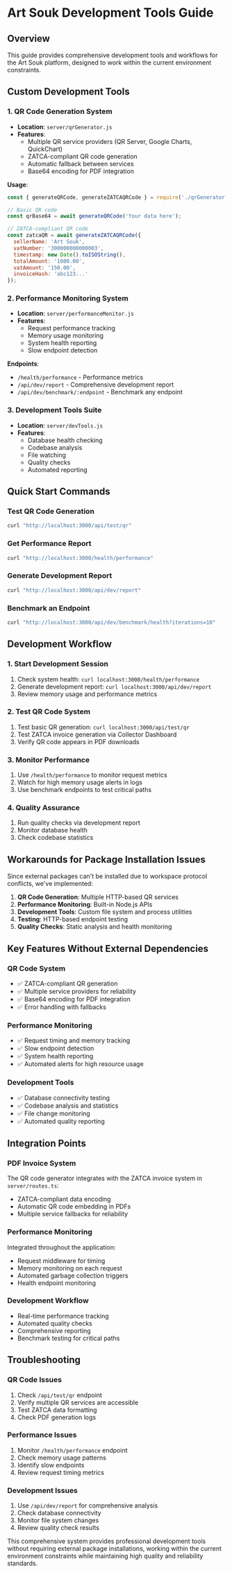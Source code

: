 # Art Souk Development Tools Guide

## Overview
This guide provides comprehensive development tools and workflows for the Art Souk platform, designed to work within the current environment constraints.

## Custom Development Tools

### 1. QR Code Generation System
- **Location**: `server/qrGenerator.js`
- **Features**: 
  - Multiple QR service providers (QR Server, Google Charts, QuickChart)
  - ZATCA-compliant QR code generation
  - Automatic fallback between services
  - Base64 encoding for PDF integration

**Usage**:
```javascript
const { generateQRCode, generateZATCAQRCode } = require('./qrGenerator');

// Basic QR code
const qrBase64 = await generateQRCode('Your data here');

// ZATCA-compliant QR code
const zatcaQR = await generateZATCAQRCode({
  sellerName: 'Art Souk',
  vatNumber: '300000000000003',
  timestamp: new Date().toISOString(),
  totalAmount: '1000.00',
  vatAmount: '150.00',
  invoiceHash: 'abc123...'
});
```

### 2. Performance Monitoring System
- **Location**: `server/performanceMonitor.js`
- **Features**:
  - Request performance tracking
  - Memory usage monitoring
  - System health reporting
  - Slow endpoint detection

**Endpoints**:
- `/health/performance` - Performance metrics
- `/api/dev/report` - Comprehensive development report
- `/api/dev/benchmark/:endpoint` - Benchmark any endpoint

### 3. Development Tools Suite
- **Location**: `server/devTools.js`
- **Features**:
  - Database health checking
  - Codebase analysis
  - File watching
  - Quality checks
  - Automated reporting

## Quick Start Commands

### Test QR Code Generation
```bash
curl "http://localhost:3000/api/test/qr"
```

### Get Performance Report
```bash
curl "http://localhost:3000/health/performance"
```

### Generate Development Report
```bash
curl "http://localhost:3000/api/dev/report"
```

### Benchmark an Endpoint
```bash
curl "http://localhost:3000/api/dev/benchmark/health?iterations=10"
```

## Development Workflow

### 1. Start Development Session
1. Check system health: `curl localhost:3000/health/performance`
2. Generate development report: `curl localhost:3000/api/dev/report`
3. Review memory usage and performance metrics

### 2. Test QR Code System
1. Test basic QR generation: `curl localhost:3000/api/test/qr`
2. Test ZATCA invoice generation via Collector Dashboard
3. Verify QR code appears in PDF downloads

### 3. Monitor Performance
1. Use `/health/performance` to monitor request metrics
2. Watch for high memory usage alerts in logs
3. Use benchmark endpoints to test critical paths

### 4. Quality Assurance
1. Run quality checks via development report
2. Monitor database health
3. Check codebase statistics

## Workarounds for Package Installation Issues

Since external packages can't be installed due to workspace protocol conflicts, we've implemented:

1. **QR Code Generation**: Multiple HTTP-based QR services
2. **Performance Monitoring**: Built-in Node.js APIs
3. **Development Tools**: Custom file system and process utilities
4. **Testing**: HTTP-based endpoint testing
5. **Quality Checks**: Static analysis and health monitoring

## Key Features Without External Dependencies

### QR Code System
- ✅ ZATCA-compliant QR generation
- ✅ Multiple service providers for reliability
- ✅ Base64 encoding for PDF integration
- ✅ Error handling with fallbacks

### Performance Monitoring
- ✅ Request timing and memory tracking
- ✅ Slow endpoint detection
- ✅ System health reporting
- ✅ Automated alerts for high resource usage

### Development Tools
- ✅ Database connectivity testing
- ✅ Codebase analysis and statistics
- ✅ File change monitoring
- ✅ Automated quality reporting

## Integration Points

### PDF Invoice System
The QR code generator integrates with the ZATCA invoice system in `server/routes.ts`:
- ZATCA-compliant data encoding
- Automatic QR code embedding in PDFs
- Multiple service fallbacks for reliability

### Performance Monitoring
Integrated throughout the application:
- Request middleware for timing
- Memory monitoring on each request
- Automated garbage collection triggers
- Health endpoint monitoring

### Development Workflow
- Real-time performance tracking
- Automated quality checks
- Comprehensive reporting
- Benchmark testing for critical paths

## Troubleshooting

### QR Code Issues
1. Check `/api/test/qr` endpoint
2. Verify multiple QR services are accessible
3. Test ZATCA data formatting
4. Check PDF generation logs

### Performance Issues
1. Monitor `/health/performance` endpoint
2. Check memory usage patterns
3. Identify slow endpoints
4. Review request timing metrics

### Development Issues
1. Use `/api/dev/report` for comprehensive analysis
2. Check database connectivity
3. Monitor file system changes
4. Review quality check results

This comprehensive system provides professional development tools without requiring external package installations, working within the current environment constraints while maintaining high quality and reliability standards.
